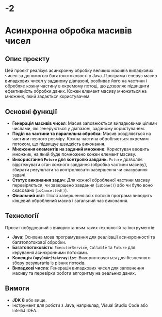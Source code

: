# -2
# Асинхронна обробка масивів чисел

## Опис проєкту
Цей проєкт реалізує асинхронну обробку великих масивів випадкових чисел за допомогою багатопотоковості в Java. Програма генерує масив випадкових чисел у заданому діапазоні, розбиває його на частини і обробляє кожну частину в окремому потоці, що дозволяє підвищити ефективність обробки даних. Кожен елемент масиву множиться на множник, який задається користувачем.

## Основні функції
- **Генерація масивів чисел**: Масив заповнюється випадковими цілими числами, які генеруються у діапазоні, заданому користувачем.
- **Поділ на частини та паралельна обробка**: Масив розділяється на частини певного розміру. Кожна частина обробляється окремим потоком, що підвищує швидкість виконання.
- **Множення елементів на заданий множник**: Користувач вводить множник, на який буде помножено кожен елемент масиву.
- **Використання `Future` для контролю завдань**: `Future` дозволяє відстежувати стан кожного завдання (обробка частини масиву), збирати результати та контролювати завершення чи скасування задачі.
- **Статус виконання задач**: Для кожної обробленої частини масиву перевіряється, чи завершено завдання (`isDone()`) або чи було воно скасовано (`isCancelled()`).
- **Фінальний звіт**: Після завершення всіх потоків програма виводить кінцевий оброблений масив і загальний час виконання.

## Технології
Проєкт побудований з використанням таких технологій та інструментів:
- **Java**: Основна мова програмування для реалізації асинхронності та багатопотокової обробки.
- **Багатопотоковість**: `ExecutorService`, `Callable` та `Future` для керування асинхронними потоками.
- **Колекція `CopyOnWriteArrayList`**: Використовується для безпечного збору результатів із різних потоків.
- **Випадкові числа**: Генерація випадкових чисел для заповнення масиву та перевірки роботи алгоритму на реальних даних.

## Вимоги
- **JDK 8** або вище.
- Інструмент для роботи з Java, наприклад, Visual Studio Code або IntelliJ IDEA.


